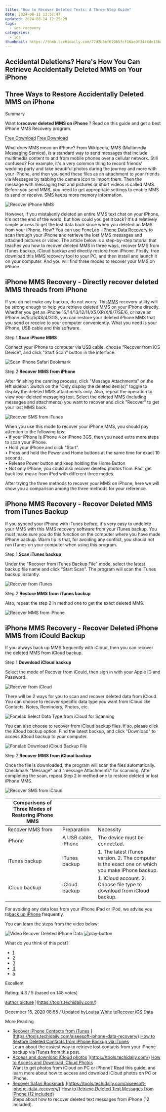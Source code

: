 ```yaml
---
title: "How to Recover Deleted Texts: A Three-Step Guide"
date: 2024-08-11 13:57:47
updated: 2024-08-14 12:25:29
tags:
  - ios-recovery
categories:
  - ios
thumbnail: https://thmb.techidaily.com/77d2b3ef679b5fcf16ae0f3446de13ba438b3d48f4673334fb3a900060d9f0bc.jpg
---
```


## Accidental Deletions? Here's How You Can Retrieve Accidentally Deleted MMS on Your iPhone

## Three Ways to Restore Accidentally Deleted MMS on iPhone

Summary

 Want to**recover deleted MMS on iPhone** ? Read on this guide and get a best iPhone MMS Recovery program.

[Free Download](https://secure.2checkout.com/order/cart.php?PRODS=4644627&QTY=1&AFFILIATE=108875) [Free Download](https://secure.2checkout.com/order/cart.php?PRODS=4659467&QTY=1&AFFILIATE=108875)

 What does MMS mean on iPhone? From Wikipedia, MMS (Multimedia Messaging Service), is a standard way to send messages that include multimedia content to and from mobile phones over a cellular network. Still confused? For example, it's a very common thing to record friends' wedding party and take beautiful photos during the journey and more with your iPhone, and then you send these files as an attachment to your friends via Messages by tabbing the camera icon to import them. Then the message with messaging text and pictures or short videos is called MMS. Before you send MMS, you need to get appropriate settings to enable MMS to send or receive. SMS keeps more memory information.

![Recover iPhone MMS](https://www.aiseesoft.com/images/iphone-data-recovery/recover-iphone-mms.jpg)

 However, if you mistakenly deleted an entire MMS text chat on your iPhone, it's not the end of the world, but how could you get it back? It's a relatively simple access to get the lost data back since when you deleted an MMS from your iPhone. How? You can use FoneLab -[iPhone Data Recovery](https://tools.techidaily.com/aiseesoft-iphone-data-recovery/) to scan through your iPhone and retrieve the lost MMS messages and attached pictures or video. The article below is a step-by-step tutorial that teaches you how to recover deleted MMS in three ways, recover MMS from iTunes backup, iCloud backup and directly restore from iPhone. Firstly, free download this MMS recovery tool to your PC, and then install and launch it on your computer. And you will find three modes to recover your MMS on iPhone.

[](https://secure.2checkout.com/order/cart.php?PRODS=4644627&QTY=1&AFFILIATE=108875) [](https://secure.2checkout.com/order/cart.php?PRODS=4659467&QTY=1&AFFILIATE=108875)

## iPhone MMS Recovery - Directly recover deleted MMS threads from iPhone

 If you do not make any backup, do not worry. This[MMS](https://tools.techidaily.com/) recovery utility will be strong enough to help you retrieve deleted MMS on your iPhone directly. Whether you get an iPhone 15/14/13/12/11/XS/XR/X/8/7/SE/6, or have an iPhone 5s/5c/5/4S/4/3GS, you can restore your deleted iPhone MMS that you send or receive to your computer conveniently. What you need is your iPhone, USB cable and this software.

Step 1 **Scan iPhone MMS**

 Connect your iPhone to computer via USB cable, choose "Recover from iOS Device", and click "Start Scan" button in the interface.

![Scan iPhone Safari Bookmark](https://www.aiseesoft.com/images/iphone-data-recovery/scan-iphone-safari-bookmark.jpg)

Step 2 **Recover MMS from iPhone**

 After finishing the canning process, click "Message Attachments" on the left sidebar. Switch on the "Only display the deleted item(s)" toggle to display the deleted MMS attachments only. Also, repeat the operation to view your deleted messaging text. Select the deleted MMS (including messages and attachments) you want to recover and click "Recover" to get your lost MMS back.

![Recover SMS from iTunes](https://www.aiseesoft.com/images/iphone-data-recovery/recover-sms-from-itunes.jpg)

 When you use this mode to recover your iPhone MMS, you should pay attention to the following tips:  
 • If your iPhone is iPhone 4 or iPhone 3GS, then you need extra more steps to scan your iPhone.  
 • Hold your iPhone and click "Start".  
 • Press and hold the Power and Home buttons at the same time for exact 10 seconds.  
 • Release Power button and keep holding the Home Button  
 • Not only iPhone, you could also recover deleted photos from iPad, get back lost music from iPod with different three modes.

 After trying the three methods to recover your MMS on iPhone, here we will show you a comparison among the three methods for your reference.

## iPhone MMS Recovery - Recover Deleted MMS from iTunes Backup

 If you synced your iPhone with iTunes before, it's very easy to undelete your MMS with this MMS recovery software from your iTunes backup. You must make sure you do this function on the computer where you have made iPhone backup. Warm tip is that, for avoiding any conflict, you should not run iTunes on your computer when using this program.

Step 1 **Scan iTunes backup**

 Under the "Recover from iTunes Backup File" mode, select the latest backup file name and click "Start Scan". The program will scan the iTunes backup instantly.

![Recover from iTunes](https://www.aiseesoft.com/images/iphone-data-recovery/recover-from-itunes.jpg)

Step 2 **Restore MMS from iTunes backup**

Also, repeat the step 2 in method one to get the exact deleted MMS.

![Recover MMS from iPhone](https://www.aiseesoft.com/images/iphone-data-recovery/recover-from-itunes-photos.jpg)

## iPhone MMS Recovery - Recover Deleted iPhone MMS from iCould Backup

 If you always back up MMS frequently with iCloud, then you can recover the deleted MMS from iCloud backup.

Step 1 **Download iCloud backup**

 Select the mode of Recover from iCould, then sign in with your Apple ID and Password.

![Recover from iCloud](https://www.aiseesoft.com/images/iphone-data-recovery/fonelab-sign-into-icloud-account.jpg)

 There will be 2 ways for you to scan and recover deleted data from iCloud. You can choose to recover specific data type you want from iCloud like Contacts, Notes, Reminders, Photos, etc.

![Fonelab Select Data Type from iCloud for Scanning](https://www.aiseesoft.com/images/iphone-data-recovery/fonelab-select-data-type-from-icloud-for-scanning.jpg)

 You can also choose to recover from iCloud backup files. If so, please click the iCloud backup option. Find the latest backup, and click "Download" to access iCloud backup to your computer.

![Fonelab Download iCloud Backup File](https://www.aiseesoft.com/images/iphone-data-recovery/fonelab-download-icloud-backup-file.jpg)

Step 2 **Recover MMS from iCloud backup**

 Once the file is downloaded, the program will scan the files automatically. Checkmark "Message" and "message Attachments" for scanning. After completing the scan, repeat Step 2 in method one to restore deleted or lost iPhone MMS.

![Recover SMS from iCloud](https://www.aiseesoft.com/images/iphone-data-recovery/fonelab-recover-deleted-files-from-icloud-backup-file.jpg)

| Comparisons of Three Modes of Restoring iPhone MMS |                     |                                                                                                   |
| -------------------------------------------------- | ------------------- | ------------------------------------------------------------------------------------------------- |
| Recover MMS from                                   | Preparation         | Necessity                                                                                         |
| iPhone                                             | A USB cable, iPhone | The device must be connected.                                                                     |
| iTunes backup                                      | iTunes backup       | 1\. The latest iTunes version. 2\. The computer is the exact one on which you make iPhone backup. |
| iCloud backup                                      | iCloud backup       | 1\. iCloud account. 2\. Choose file type to download from iCloud backup.                          |

 For avoiding any data loss from your iPhone iPad or iPod, we advise you to[back up iPhone](https://tools.techidaily.com/) frequently.

You can learn the steps from the video below:

![Video Recover Deleted iPhone Data](https://www.aiseesoft.com/images/youtube-video/video-recover-deleted-iphone-data.jpg) ![play-button](https://www.aiseesoft.com/images/play-button.png)

What do you think of this post?

* [1](https://tools.techidaily.com/aiseesoft-iphone-data-recovery/)
* [2](https://tools.techidaily.com/aiseesoft-iphone-data-recovery/)
* [3](https://tools.techidaily.com/aiseesoft-iphone-data-recovery/)
* [4](https://tools.techidaily.com/aiseesoft-iphone-data-recovery/)
* [5](https://tools.techidaily.com/aiseesoft-iphone-data-recovery/)

Excellent

Rating: 4.3 / 5 (based on 148 votes)

[author picture](https://www.aiseesoft.com/images/author/louisa.png) ](https://tools.techidaily.com/)

 December 16, 2020 08:55 / Updated by[Louisa White](https://tools.techidaily.com/) to[Recover iOS Data](https://tools.techidaily.com/)

More Reading

* [Recover iPhone Contacts from iTunes](https://www.aiseesoft.com/images/iphone-data-recovery/recover-iphone-contacts-from-itunes-s.jpg) ](https://tools.techidaily.com/aiseesoft-iphone-data-recovery/) [How to Restore Deleted Contacts from iPhone Backup via iTunes](https://tools.techidaily.com/aiseesoft-iphone-data-recovery/)  
 Learn about the easiest way to retrieve lost contacts from your iPhone backup via iTunes from this post.
* [Access and download iCloud photos](https://www.aiseesoft.com/images/more-reading/access-and-download-icloud-photos-s.jpg) ](https://tools.techidaily.com/) [How to Access and Download iCloud Photos](https://tools.techidaily.com/)  
 Want to get photos from iCloud on PC or iPhone? Read this guide, and learn more about how to access and download iCloud photos on PC or iPhone.
* [Recover Safari Bookmark](https://www.aiseesoft.com/images/more-reading/retrieve-deleted-text-messages-from-iphone-s.jpg) ](https://tools.techidaily.com/aiseesoft-iphone-data-recovery/) [How to Retrieve Deleted Text Messages from iPhone (12 included)](https://tools.techidaily.com/aiseesoft-iphone-data-recovery/)  
 Steps about how to recover deleted text messages from iPhone (12 included).

<ins class="adsbygoogle"
     style="display:block"
     data-ad-format="autorelaxed"
     data-ad-client="ca-pub-7571918770474297"
     data-ad-slot="1223367746"></ins>



<ins class="adsbygoogle"
     style="display:block"
     data-ad-client="ca-pub-7571918770474297"
     data-ad-slot="8358498916"
     data-ad-format="auto"
     data-full-width-responsive="true"></ins>
